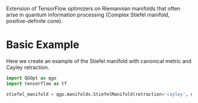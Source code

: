 Extension of TensorFlow optimizers on Riemannian manifolds that often arise in quantum information processing (Complex Stiefel manifold, positive-definite cone).
# Basic Example

Here we create an example of the Stiefel manifold with canonical metric and Cayley retraction.
```Python
import QGOpt as qgo
import tensorflow as tf

stiefel_manifold = qgo.manifolds.StiefelManifold(retraction='cayley', metric='canonical')
```
